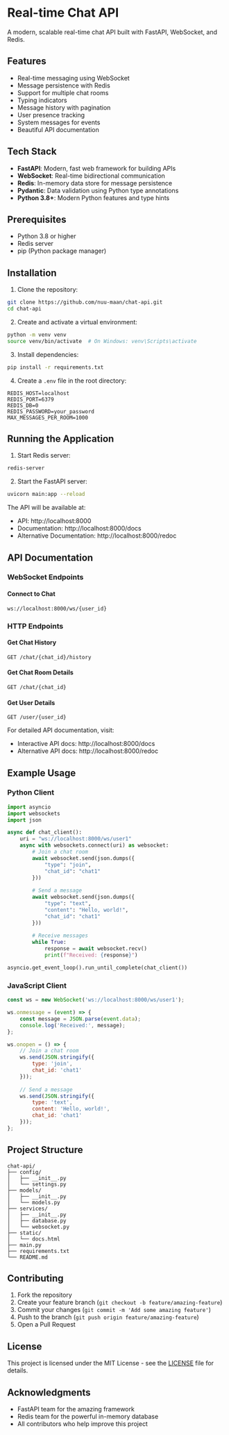 # Real-time Chat API

A modern, scalable real-time chat API built with FastAPI, WebSocket, and Redis.

## Features

- Real-time messaging using WebSocket
- Message persistence with Redis
- Support for multiple chat rooms
- Typing indicators
- Message history with pagination
- User presence tracking
- System messages for events
- Beautiful API documentation

## Tech Stack

- **FastAPI**: Modern, fast web framework for building APIs
- **WebSocket**: Real-time bidirectional communication
- **Redis**: In-memory data store for message persistence
- **Pydantic**: Data validation using Python type annotations
- **Python 3.8+**: Modern Python features and type hints

## Prerequisites

- Python 3.8 or higher
- Redis server
- pip (Python package manager)

## Installation

1. Clone the repository:
```bash
git clone https://github.com/nuu-maan/chat-api.git
cd chat-api
```

2. Create and activate a virtual environment:
```bash
python -m venv venv
source venv/bin/activate  # On Windows: venv\Scripts\activate
```

3. Install dependencies:
```bash
pip install -r requirements.txt
```

4. Create a `.env` file in the root directory:
```env
REDIS_HOST=localhost
REDIS_PORT=6379
REDIS_DB=0
REDIS_PASSWORD=your_password
MAX_MESSAGES_PER_ROOM=1000
```

## Running the Application

1. Start Redis server:
```bash
redis-server
```

2. Start the FastAPI server:
```bash
uvicorn main:app --reload
```

The API will be available at:
- API: http://localhost:8000
- Documentation: http://localhost:8000/docs
- Alternative Documentation: http://localhost:8000/redoc

## API Documentation

### WebSocket Endpoints

#### Connect to Chat
```websocket
ws://localhost:8000/ws/{user_id}
```

### HTTP Endpoints

#### Get Chat History
```http
GET /chat/{chat_id}/history
```

#### Get Chat Room Details
```http
GET /chat/{chat_id}
```

#### Get User Details
```http
GET /user/{user_id}
```

For detailed API documentation, visit:
- Interactive API docs: http://localhost:8000/docs
- Alternative API docs: http://localhost:8000/redoc

## Example Usage

### Python Client
```python
import asyncio
import websockets
import json

async def chat_client():
    uri = "ws://localhost:8000/ws/user1"
    async with websockets.connect(uri) as websocket:
        # Join a chat room
        await websocket.send(json.dumps({
            "type": "join",
            "chat_id": "chat1"
        }))
        
        # Send a message
        await websocket.send(json.dumps({
            "type": "text",
            "content": "Hello, world!",
            "chat_id": "chat1"
        }))
        
        # Receive messages
        while True:
            response = await websocket.recv()
            print(f"Received: {response}")

asyncio.get_event_loop().run_until_complete(chat_client())
```

### JavaScript Client
```javascript
const ws = new WebSocket('ws://localhost:8000/ws/user1');

ws.onmessage = (event) => {
    const message = JSON.parse(event.data);
    console.log('Received:', message);
};

ws.onopen = () => {
    // Join a chat room
    ws.send(JSON.stringify({
        type: 'join',
        chat_id: 'chat1'
    }));
    
    // Send a message
    ws.send(JSON.stringify({
        type: 'text',
        content: 'Hello, world!',
        chat_id: 'chat1'
    }));
};
```

## Project Structure

```
chat-api/
├── config/
│   ├── __init__.py
│   └── settings.py
├── models/
│   ├── __init__.py
│   └── models.py
├── services/
│   ├── __init__.py
│   ├── database.py
│   └── websocket.py
├── static/
│   └── docs.html
├── main.py
├── requirements.txt
└── README.md
```

## Contributing

1. Fork the repository
2. Create your feature branch (`git checkout -b feature/amazing-feature`)
3. Commit your changes (`git commit -m 'Add some amazing feature'`)
4. Push to the branch (`git push origin feature/amazing-feature`)
5. Open a Pull Request

## License

This project is licensed under the MIT License - see the [LICENSE](LICENSE) file for details.

## Acknowledgments

- FastAPI team for the amazing framework
- Redis team for the powerful in-memory database
- All contributors who help improve this project 